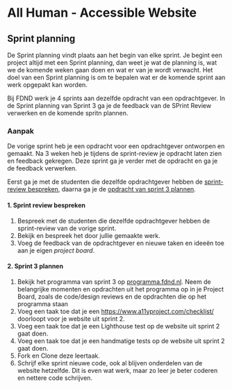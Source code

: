 # All Human - Accessible Website

## Sprint planning
<!-- Ontwerp en maak voor een opdrachtgever een website toegankelijk volgens WCAG richtlijnen. -->

De Sprint planning vindt plaats aan het begin van elke sprint. Je begint een project altijd met een Sprint planning, dan weet je wat de planning is, wat we de komende weken gaan doen en wat er van je wordt verwacht. Het doel van een Sprint planning is om te bepalen wat er de komende sprint aan werk opgepakt kan worden.

Bij FDND werk je 4 sprints aan dezelfde opdracht van een opdrachtgever. In de Sprint planning van Sprint 3 ga je de feedback van de SPrint Review verwerken en de komende spritn plannen.

<!-- Aankomende sprint plannen en projectboard, sprint review afspreken en bedeken wat je wil gaan laten zien. 
Taken van sprint 2 inplannen.
Feedback sprint review sprint 2 verwerken -->

### Aanpak
De vorige sprint heb je een opdracht voor een opdrachtgever ontworpen en gemaakt. Na 3 weken heb je tijdens de sprint-review je opdracht laten zien en feedback gekregen. Deze sprint ga je verder met de opdracht en ga je de feedback verwerken.

Eerst ga je met de studenten die dezelfde opdrachtgever hebben de [sprint-review bespreken](#1-sprint-review-bespreken), daarna ga je de [opdracht van sprint 3 plannen](#2-sprint-3-plannen). 

#### 1. Sprint review bespreken

1. Bespreek met de studenten die dezelfde opdrachtgever hebben de sprint-review van de vorige sprint.
2. Bekijk en bespreek het door jullie gemaakte werk.
3. Voeg de feedback van de opdrachtgever en nieuwe taken en ideeën toe aan je eigen *project board*.

#### 2. Sprint 3 plannen

1. Bekijk het programma van sprint 3 op [programma.fdnd.nl](https://programma.fdnd.nl/static-web/all-human). Neem de belangrijke momenten en opdrachten uit het programma op in je Project Board, zoals de code/design reviews en de opdrachten die op het programma staan
2. Voeg een taak toe dat je een
https://www.a11yproject.com/checklist/
doorloopt voor je website uit sprint 2.
3. Voeg een taak toe dat je een Lighthouse test op de website uit sprint 2 gaat doen.
4. Voeg een taak toe dat je een  handmatige tests op de website uit sprint 2 gaat doen.
5. Fork en Clone deze leertaak.
6. Schrijf elke sprint nieuwe code, ook al blijven onderdelen van de website hetzelfde. Dit is even wat werk, maar zo leer je beter coderen en nettere code schrijven.

